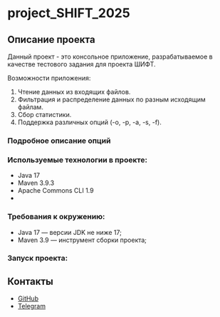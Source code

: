 # project_SHIFT_2025

## Описание проекта
Данный проект - это консольное приложение, разрабатываемое в качестве тестового задания для проекта ШИФТ.

Возможности приложения:
1. Чтение данных из входящих файлов.
2. Фильтрация и распределение данных по разным исходящим файлам.
3. Сбор статистики.
4. Поддержка различных опций (-o, -p, -a, -s, -f).

### Подробное описание опций

### Используемые технологии в проекте:
- Java 17
- Maven 3.9.3
- Apache Commons CLI 1.9
- 
### Требования к окружению:
- Java 17 — версии JDK не ниже 17;
- Maven 3.9 — инструмент сборки проекта;

### Запуск проекта:

## Контакты
+ [GitHub](https://github.com/SergeyDevStart)
+ [Telegram](https://t.me/sergey_vasenev)